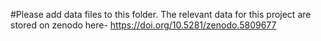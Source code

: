 #Please add data files to this folder. The relevant data for this project are stored on zenodo here- https://doi.org/10.5281/zenodo.5809677
